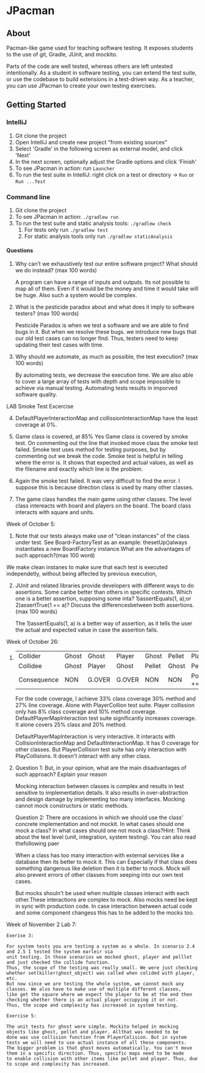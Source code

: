 # JPacman


## About

Pacman-like game used for teaching software testing.
It exposes students to the use of git, Gradle, JUnit, and mockito.

Parts of the code are well tested, whereas others are left untested intentionally. As a student in software testing, you can extend the test suite, or use the codebase to build extensions in a test-driven way. As a teacher, you can use JPacman to create your own testing exercises.

## Getting Started

### IntelliJ
1. Git clone the project
2. Open IntelliJ and create new project "from existing sources"
3. Select 'Gradle' in the following screen as external model, and click 'Next'
4. In the next screen, optionally adjust the Gradle options and click 'Finish'
5. To see JPacman in action: run `Launcher`
5. To run the test suite in IntelliJ: right click on a test or directory -> `Run` or `Run ...Test`

### Command line
1. Git clone the project
2. To see JPacman in action: `./gradlew run`
3. To run the test suite and static analysis tools: `./gradlew check`
    1. For tests only run `./gradlew test`
    2. For static analysis tools only run `./gradlew staticAnalysis`
	 

#### Questions 

1. Why can’t we exhaustively test our entire software project? What should we do instead? (max 100 words)

    A program can have a range of inputs and outputs. Its not possible to map all of them. Even if it would be
    the money and time it would take will be huge. Also such a system would be complex. 

2. What is the pesticide paradox about and what does it imply to software testers? (max 100 words)
    
    Pesticide Paradox is when we test a software and we are able to find bugs in it. But when we resolve these bugs.
    we introduce new bugs that our old test cases can no longer find. Thus, testers need to keep updating their test
    cases with time. 
    
3.  Why should we automate, as much as possible, the test execution? (max 100 words)
    
    By automating tests, we decrease the execution time. We are also able to cover a large array of 
    tests with depth and scope impossible to achieve via manual testing. Automating tests results in 
    imporved software quality. 
    
LAB Smoke Test Excercise 

4) DefaultPlayerInteractionMap and collissionInteractionMap have the least coverage at 0%.

5) Game class is covered, at 85%
    Yes Game class is covered by smoke test. On commenting out the line that invoked move class the smoke test failed. 
    Smoke test uses method for testing purposes, but by commenting out we break the code. Smoke test is helpful in telling
    where the error is. It shows that expected and actual values, as well as the filename and exactly which line is the problem.
    
6)  Again the smoke test failed. It was very difficult to find the error. I suppose this is because direction class is used
    by many other classes. 
    
7)  The game class handles the main game using other classes. The level class intereacts with board and players on the board.
    The board class interacts with square and units.


Week of October 5:

1)  Note that our tests always make use of “clean instances” of the class under test.  See Board-FactoryTest as an example: thesetUp()always instantiates a new BoardFactory instance.What are the advantages of such approach?(max 100 word)
   
   We make clean instanes to make sure that each test is executed independetly, without being affected by previous execution,
   
2)  JUnit and related libraries provide developers with different ways to do assertions. Some canbe better than others in specific contexts. Which one is a better assertion, supposing some inta? 1)assertEquals(1, a);or 2)assertTrue(1 == a)? Discuss the differencesbetween both assertions.(max 100 words)

    The 1)assertEquals(1, a) is a better way of assertion, as it tells the user the actual and expected value in case the assertion fails. 
    

Week of October 26:

1)  |   |   |   |   |   |   |   |   |
    |---|---|---|---|---|---|---|---|
    | Collider     | Ghost | Ghost   | Player   | Ghost   | Pellet  | Player   |  Pellet   |
    | Collidee     | Ghost | Player  | Ghost    | Pellet  | Ghost   | Pellet   |  Player   |
    | Consequence  |  NON  |G.OVER   |  G.OVER  |   NON   | NON |   Points += 10| Points += 10 |
    

    For the code coverage, I achieve 33% class coverage 30% method and 27% line coverage.
    Alone with PlayerCollion test suite. Player collission only has 8% class coverage and 10% 
    method coverage. DefaultPlayerMapInteraction test suite significantly increases coverage. 
    It alone covers 25% class and 20% method. 
    
    DefaultPlayerMapInteraction is very interactive. It interacts with CollisionInteractionMap and 
    DefaultInteractionMap. It has 0 coverage for other classes. But PlayerCollision test suite has only 
    interaction with PlayCollisions. It doesn't interact with any other class.

2)  Question 1:
    But, in your opinion, what are the main disadvantages of such approach?  Explain your reason
    
    Mocking interaction between classes is complex and results in test sensitive to implementation details.
    It also results in over-abstraction and design damage by implementing too many interfaces.
    Mocking cannot mock constructors or static methods.
    
    Question 2:
    There are occasions in which we should use the class’ concrete implementation and not mockit. In what cases should one mock a class? In what cases should one not mock a class?Hint:  Think about the test level (unit,  integration,  system testing).   You can also read thefollowing paer
    
    When a class has too many interaction with external services like a database then its better to mock it. This can 
    Especially if that class does something dangerous like deletion then it is better to mock. Mock will also prevent 
    errors of other classes from seeping into our own test cases. 
    
    But mocks shouln't be used when multiple classes interact with each other.These interactions are complex to mock.
    Also mocks need be kept in sync with production code. In case interaction between actual code and some component changess
    this has to be added to the mocks too. 


Week of November 2 Lab 7:

    Exerise 3:
    
    For system tests you are testing a system as a whole. In scenario 2.4 and 2.5 I tested the system earleir via 
    unit testing. In those scenarios we mocked ghost, player and pelllet and just checked the collide function. 
    Thus, the scope of the testing was really small. We were just checking whether setlkiller(ghost_object) was called when colided with player, etc. 
    But now since we are testing the whole system, we cannot mock any classes. We also have to make use of multiple different classes,
    like get the square where we expect the player to be at the end then checking whether there is an actual player occupying it or not. 
    Thus, the scope and complexity has increased in system testing. 
    
    Exercise 5:
    
    The unit tests for ghost were simple. Mockito helped in mocking objects like ghost, pellet and player. Allthat was needed to be 
    done was use collision function from PlayerColision. But in system tests we will need to use actual instance of all these components.
    The bigger problem is that ghost moves automatically. You can't move them in a specific direction. Thus, specific maps need to be made 
    to enable collision with other items like pellet and player. Thus, due to scope and complexity has increased. 
